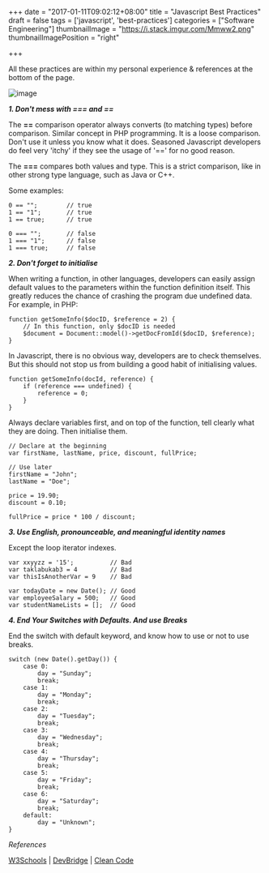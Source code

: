 +++
date = "2017-01-11T09:02:12+08:00"
title = "Javascript Best Practices"
draft = false
tags = ['javascript', 'best-practices']
categories = ["Software Engineering"]
thumbnailImage = "https://i.stack.imgur.com/Mmww2.png"
thumbnailImagePosition = "right"

+++

All these practices are within my personal experience & references at the bottom of the page.

![image](https://i.stack.imgur.com/Mmww2.png)

***1. Don't mess with === and ==***

The **==** comparison operator always converts (to matching types) before comparison. Similar concept in PHP programming. It is a loose comparison. Don't use it unless you know what it does. Seasoned Javascript developers do feel very 'itchy' if they see the usage of '==' for no good reason.

The **===** compares both values and type. This is a strict comparison, like in other strong type language, such as Java or C++.

Some examples:

```
0 == "";        // true
1 == "1";       // true
1 == true;      // true

0 === "";       // false
1 === "1";      // false
1 === true;     // false
```

***2. Don't forget to initialise***

When writing a function, in other languages, developers can easily assign default values to the parameters within the function definition itself. This greatly reduces the chance of crashing the program due undefined data. For example, in PHP:

```
function getSomeInfo($docID, $reference = 2) {
    // In this function, only $docID is needed
    $document = Document::model()->getDocFromId($docID, $reference);
}
```

In Javascript, there is no obvious way, developers are to check themselves. But this should not stop us from building a good habit of initialising values.

```
function getSomeInfo(docId, reference) {
    if (reference === undefined) {
        reference = 0;
    }
}
```

Always declare variables first, and on top of the function, tell clearly what they are doing. Then initialise them.

```
// Declare at the beginning
var firstName, lastName, price, discount, fullPrice;

// Use later
firstName = "John";
lastName = "Doe";

price = 19.90;
discount = 0.10;

fullPrice = price * 100 / discount;
```

***3. Use English, pronounceable, and meaningful identity names***

Except the loop iterator indexes.

```
var xxyyzz = '15';          // Bad
var taklabukab3 = 4         // Bad
var thisIsAnotherVar = 9    // Bad

var todayDate = new Date(); // Good
var employeeSalary = 500;   // Good
var studentNameLists = [];  // Good
```

***4. End Your Switches with Defaults. And use Breaks***

End the switch with default keyword, and know how to use or not to use breaks.

```
switch (new Date().getDay()) {
    case 0:
        day = "Sunday";
        break;
    case 1:
        day = "Monday";
        break;
    case 2:
        day = "Tuesday";
        break;
    case 3:
        day = "Wednesday";
        break;
    case 4:
        day = "Thursday";
        break;
    case 5:
        day = "Friday";
        break;
    case 6:
        day = "Saturday";
        break;
    default:
        day = "Unknown";
}
```


*References*

[W3Schools](https://www.w3schools.com/js/js_best_practices.asp) | [DevBridge](https://www.devbridge.com/articles/javascript-best-practices/) | [Clean Code](https://www.amazon.com/Clean-Code-Handbook-Software-Craftsmanship/dp/0132350882)